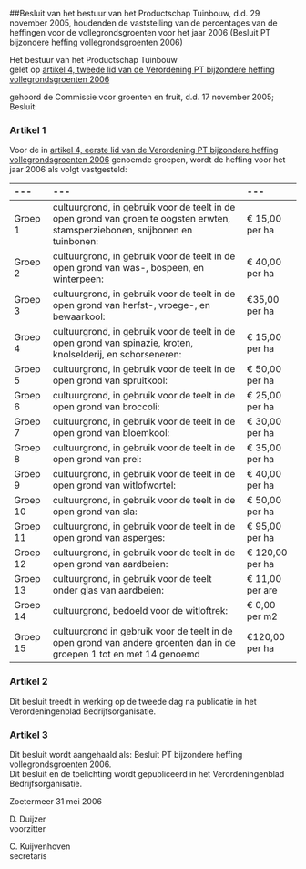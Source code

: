 <meta http-equiv='Content-Type' content='text/html; charset=utf-8' />

##Besluit van het bestuur van het Productschap Tuinbouw, d.d. 29 november 2005, houdenden de vaststelling van de percentages van de heffingen voor de vollegrondsgroenten voor het jaar 2006 (Besluit PT bijzondere heffing vollegrondsgroenten 2006)

Het bestuur van het Productschap Tuinbouw  
gelet op [artikel 4, tweede lid van de Verordening PT bijzondere heffing vollegrondsgroenten 2006](../../../../../../../../pbo/verordening/pt/bijzondere/heffing/vollegrondsgroenten/2006/BWBR0018491/README.md)

gehoord de Commissie voor groenten en fruit, d.d. 17 november 2005;
Besluit:    

### Artikel  1  

Voor de in [artikel 4, eerste lid van de Verordening PT bijzondere heffing vollegrondsgroenten 2006](../../../../../../../../pbo/verordening/pt/bijzondere/heffing/vollegrondsgroenten/2006/BWBR0018491/README.md) genoemde groepen, wordt de heffing voor het jaar 2006 als volgt vastgesteld:  

| --- | --- | --- |
|:---|:---|:---|
| Groep 1  | cultuurgrond, in gebruik voor de teelt in de open grond van groen te oogsten erwten, stamsperziebonen, snijbonen en tuinbonen:  | € 15,00 per ha  |
| Groep 2  | cultuurgrond, in gebruik voor de teelt in de open grond van was-, bospeen, en winterpeen:  | € 40,00 per ha  |
| Groep 3  | cultuurgrond, in gebruik voor de teelt in de open grond van herfst-, vroege-, en bewaarkool:  | €35,00 per ha  |
| Groep 4  | cultuurgrond, in gebruik voor de teelt in de open grond van spinazie, kroten, knolselderij, en schorseneren:  | € 15,00 per ha  |
| Groep 5  | cultuurgrond, in gebruik voor de teelt in de open grond van spruitkool:  | € 50,00 per ha  |
| Groep 6  | cultuurgrond, in gebruik voor de teelt in de open grond van broccoli:  | € 25,00 per ha  |
| Groep 7  | cultuurgrond, in gebruik voor de teelt in de open grond van bloemkool:  | € 30,00 per ha  |
| Groep 8  | cultuurgrond, in gebruik voor de teelt in de open grond van prei:  | € 35,00 per ha  |
| Groep 9  | cultuurgrond, in gebruik voor de teelt in de open grond van witlofwortel:  | € 40,00 per ha  |
| Groep 10  | cultuurgrond, in gebruik voor de teelt in de open grond van sla:  | € 50,00 per ha  |
| Groep 11  | cultuurgrond, in gebruik voor de teelt in de open grond van asperges:  | € 95,00 per ha  |
| Groep 12  | cultuurgrond, in gebruik voor de teelt in de open grond van aardbeien:  | € 120,00 per ha  |
| Groep 13  | cultuurgrond, in gebruik voor de teelt onder glas van aardbeien:  | € 11,00 per are  |
| Groep 14  | cultuurgrond, bedoeld voor de witloftrek:  | € 0,00 per m2  |
| Groep 15  | cultuurgrond in gebruik voor de teelt in de open grond van andere groenten dan in de groepen 1 tot en met 14 genoemd  | €120,00 per ha  |

### Artikel  2  

Dit besluit treedt in werking op de tweede dag na publicatie in het Verordeningenblad Bedrijfsorganisatie.  

### Artikel  3  

Dit besluit wordt aangehaald als: Besluit PT bijzondere heffing vollegrondsgroenten 2006.  
Dit besluit en de toelichting wordt gepubliceerd in het Verordeningenblad Bedrijfsorganisatie.   

Zoetermeer 
31 mei 2006   

D. Duijzer  
voorzitter  

C. Kuijvenhoven  
secretaris    
